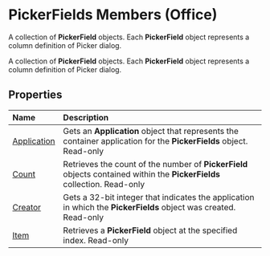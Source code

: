 
# PickerFields Members (Office)
A collection of  **PickerField** objects. Each **PickerField** object represents a column definition of Picker dialog.

A collection of  **PickerField** objects. Each **PickerField** object represents a column definition of Picker dialog.


## Properties



|**Name**|**Description**|
|:-----|:-----|
|[Application](a7020c4b-2b37-d0b7-92a6-927b4d96daa6.md)|Gets an  **Application** object that represents the container application for the **PickerFields** object. Read-only|
|[Count](7f994f90-4870-cae8-d7bf-99f48dd08ba1.md)|Retrieves the count of the number of  **PickerField** objects contained within the **PickerFields** collection. Read-only|
|[Creator](864bc080-9e27-1ba2-eb11-76b7a94fba34.md)|Gets a 32-bit integer that indicates the application in which the  **PickerFields** object was created. Read-only|
|[Item](f4336206-b8d0-d329-96a5-e9c4c210796f.md)|Retrieves a  **PickerField** object at the specified index. Read-only|
